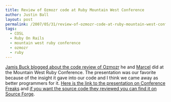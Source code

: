```yaml
---
title: Review of Ozmozr code at Ruby Mountain West Conference
author: Justin Ball
layout: post
permalink: /2007/05/31/review-of-ozmozr-code-at-ruby-mountain-west-conference/
tags:
  - COSL
  - Ruby On Rails
  - mountain west ruby conference
  - ozmozr
  - ruby
---
```


[Jamis Buck blogged about the code review of Ozmozr][1] he and [Marcel][2] did at the Mountain West Ruby Conference. The presentation was our favorite because of the insight it gave into our code and I think we came away as better programmers for it. [Here is the link to the presentation on Conference Freaks][3] and [if you want the source code they reviewed you can find it on Source Forge][4].

 [1]: http://weblog.jamisbuck.org/2007/5/29/jamis-and-marcel-at-mountainwest-rubyconf-2007
 [2]: http://project.ioni.st/
 [3]: http://mtnwestrubyconf2007.confreaks.com/session10.html
 [4]: http://sourceforge.net/project/showfiles.php?group_id=187808
